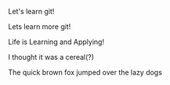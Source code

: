 
Let's learn git!

Lets learn more git!

Life is Learning and Applying!

I thought it was a cereal(?)

The quick brown fox jumped over the lazy dogs
